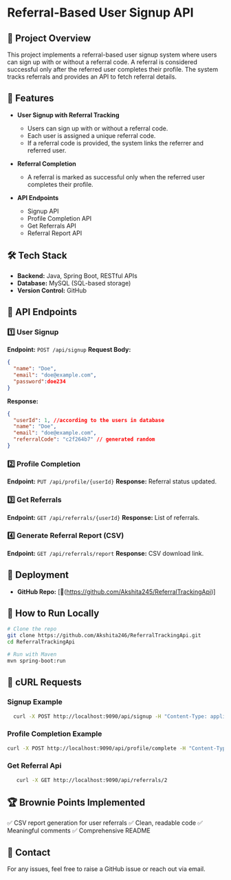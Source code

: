 # Referral-Based User Signup API

## 📌 Project Overview
This project implements a referral-based user signup system where users can sign up with or without a referral code. A referral is considered successful only after the referred user completes their profile. The system tracks referrals and provides an API to fetch referral details.

## 🚀 Features
- **User Signup with Referral Tracking**
  - Users can sign up with or without a referral code.
  - Each user is assigned a unique referral code.
  - If a referral code is provided, the system links the referrer and referred user.
  
- **Referral Completion**
  - A referral is marked as successful only when the referred user completes their profile.
  
- **API Endpoints**
  - Signup API
  - Profile Completion API
  - Get Referrals API
  - Referral Report API

## 🛠️ Tech Stack
- **Backend:** Java, Spring Boot, RESTful APIs
- **Database:** MySQL (SQL-based storage)
- **Version Control:** GitHub

## 🔗 API Endpoints

### 1️⃣ User Signup
**Endpoint:** `POST /api/signup`
**Request Body:**
```json
{
  "name": "Doe",
  "email": "doe@example.com",
  "password":doe234
}
```
**Response:**
```json
{
  "userId": 1, //according to the users in database 
  "name": "Doe",
  "email": "doe@example.com",
  "referralCode": "c2f264b7" // generated random
}
```

### 2️⃣ Profile Completion
**Endpoint:** `PUT /api/profile/{userId}`
**Response:** Referral status updated.

### 3️⃣ Get Referrals
**Endpoint:** `GET /api/referrals/{userId}`
**Response:** List of referrals.

### 4️⃣ Generate Referral Report (CSV)
**Endpoint:** `GET /api/referrals/report`
**Response:** CSV download link.

## 📌 Deployment
- **GitHub Repo:** [🔗(https://github.com/Akshita245/ReferralTrackingApi)]

## 📜 How to Run Locally
```bash
# Clone the repo
git clone https://github.com/Akshita246/ReferralTrackingApi.git
cd ReferralTrackingApi

# Run with Maven
mvn spring-boot:run
```

## 📡 cURL Requests
### Signup Example
```bash
  curl -X POST http://localhost:9090/api/signup -H "Content-Type: application/json" -d '{ "name": "Alice", "email": "alice@example.com" }'
```

### Profile Completion Example
```bash
curl -X POST http://localhost:9090/api/profile/complete -H "Content-Type: application/json" -d '{ "userId": 2 }'
```
### Get Referral Api
```bash
   curl -X GET http://localhost:9090/api/referrals/2  
```

## 🏆 Brownie Points Implemented
✅ CSV report generation for user referrals
✅ Clean, readable code
✅ Meaningful comments
✅ Comprehensive README

## 📩 Contact
For any issues, feel free to raise a GitHub issue or reach out via email.

